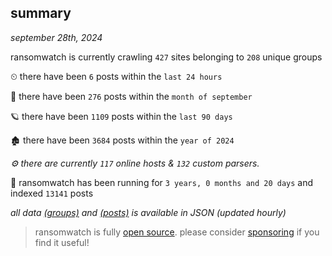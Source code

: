 
## summary
_september 28th, 2024_

ransomwatch is currently crawling `427` sites belonging to `208` unique groups

⏲ there have been `6` posts within the `last 24 hours`

🦈 there have been `276` posts within the `month of september`

🪐 there have been `1109` posts within the `last 90 days`

🏚 there have been `3684` posts within the `year of 2024`

_⚙️ there are currently `117` online hosts & `132` custom parsers._

🦕 ransomwatch has been running for `3 years, 0 months and 20 days` and indexed `13141` posts

_all data  [(groups)](http://ransomwhat.telemetry.ltd/groups) and [(posts)](http://ransomwhat.telemetry.ltd/posts) is available in JSON (updated hourly)_

> ransomwatch is fully [open source](https://github.com/joshhighet/ransomwatch#ransomwatch--). please consider [sponsoring](https://github.com/sponsors/joshhighet) if you find it useful!
